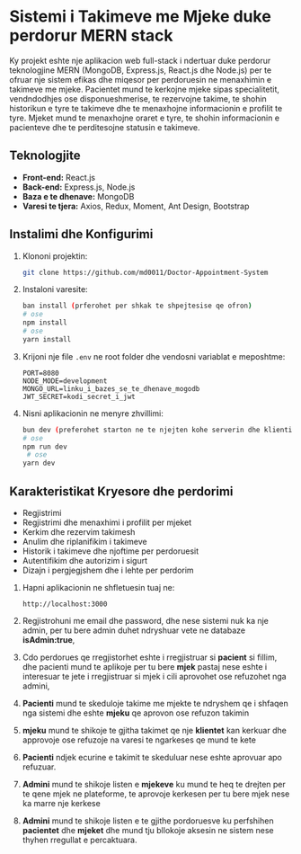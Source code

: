 # Sistemi i Takimeve me Mjeke duke perdorur MERN stack

Ky projekt eshte nje aplikacion web full-stack i ndertuar duke perdorur teknologjine MERN (MongoDB, Express.js, React.js dhe Node.js) per te ofruar nje sistem efikas dhe miqesor per perdoruesin ne menaxhimin e takimeve me mjeke. Pacientet mund te kerkojne mjeke sipas specialitetit, vendndodhjes ose disponueshmerise, te rezervojne takime, te shohin historikun e tyre te takimeve dhe te menaxhojne informacionin e profilit te tyre. Mjeket mund te menaxhojne oraret e tyre, te shohin informacionin e pacienteve dhe te perditesojne statusin e takimeve.

## Teknologjite

- **Front-end:** React.js
- **Back-end:** Express.js, Node.js
- **Baza e te dhenave:** MongoDB
- **Varesi te tjera:** Axios, Redux, Moment, Ant Design, Bootstrap

## Instalimi dhe Konfigurimi

1. Klononi projektin:

   ```bash
   git clone https://github.com/md0011/Doctor-Appointment-System
   ```

2. Instaloni varesite:

   ```bash
   ban install (prferohet per shkak te shpejtesise qe ofron)
   # ose
   npm install
   # ose
   yarn install
   ```

3. Krijoni nje file `.env` ne root folder dhe vendosni variablat e meposhtme:

   ```env
   PORT=8080
   NODE_MODE=development
   MONGO_URL=linku_i_bazes_se_te_dhenave_mogodb
   JWT_SECRET=kodi_secret_i_jwt
   ```

4. Nisni aplikacionin ne menyre zhvillimi:
   ```bash
   bun dev (preferohet starton ne te njejten kohe serverin dhe klientin)
   # ose
   npm run dev
    # ose
   yarn dev
   ```

## Karakteristikat Kryesore dhe perdorimi

- Regjistrimi
- Regjistrimi dhe menaxhimi i profilit per mjeket
- Kerkim dhe rezervim takimesh
- Anulim dhe riplanifikim i takimeve
- Historik i takimeve dhe njoftime per perdoruesit
- Autentifikim dhe autorizim i sigurt
- Dizajn i pergjegjshem dhe i lehte per perdorim

1. Hapni aplikacionin ne shfletuesin tuaj ne:

   ```
   http://localhost:3000
   ```

2. Regjistrohuni me email dhe password, dhe nese sistemi nuk ka nje admin, per tu bere admin duhet ndryshuar vete ne databaze **isAdmin:true**,

3. Cdo perdorues qe rregjistorhet eshte i rregjistruar si **pacient** si fillim, dhe pacienti mund te aplikoje per tu bere **mjek** pastaj nese eshte i interesuar te jete i rregjistruar si mjek i cili aprovohet ose refuzohet nga admini,

4. **Pacienti** mund te skeduloje takime me mjekte te ndryshem qe i shfaqen nga sistemi dhe eshte **mjeku** qe aprovon ose refuzon takimin

5. **mjeku** mund te shikoje te gjitha takimet qe nje **klientet** kan kerkuar dhe approvoje ose refuzoje na varesi te ngarkeses qe mund te kete

6. **Pacienti** ndjek ecurine e takimit te skeduluar nese eshte aprovuar apo refuzuar.

7. **Admini** mund te shikoje listen e **mjekeve** ku mund te heq te drejten per te qene mjek ne plateforme, te aprovoje kerkesen per tu bere mjek nese ka marre nje kerkese

8. **Admini** mund te shikoje listen e te gjithe pordoruesve ku perfshihen **pacientet** dhe **mjeket** dhe mund tju bllokoje aksesin ne sistem nese thyhen rregullat e percaktuara.
